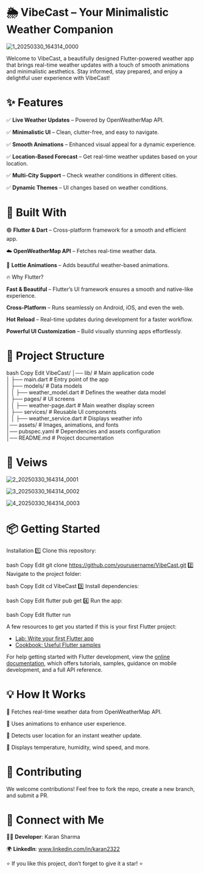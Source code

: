 # 🌦️ VibeCast – Your Minimalistic Weather Companion

![1_20250330_164314_0000](https://github.com/user-attachments/assets/29b56b4f-d620-4e04-a781-f7fbb54773c2)


Welcome to VibeCast, a beautifully designed Flutter-powered weather app that brings real-time weather updates with a touch of smooth animations and minimalistic aesthetics. Stay informed, stay prepared, and enjoy a delightful user experience with VibeCast!


# ✨ Features

✅ **Live Weather Updates** – Powered by OpenWeatherMap API. 

✅ **Minimalistic UI** – Clean, clutter-free, and easy to navigate.

✅ **Smooth Animations** – Enhanced visual appeal for a dynamic experience.

✅ **Location-Based Forecast** – Get real-time weather updates based on your location.

✅ **Multi-City Support** – Check weather conditions in different cities.

✅ **Dynamic Themes** – UI changes based on weather conditions.


# 🚀 Built With

🟢 **Flutter & Dart** – Cross-platform framework for a smooth and efficient app.

☁️ **OpenWeatherMap API** – Fetches real-time weather data.

🎨 **Lottie Animations**  – Adds beautiful weather-based animations.

🔥 Why Flutter?

**Fast & Beautiful** – Flutter’s UI framework ensures a smooth and native-like experience.

**Cross-Platform** – Runs seamlessly on Android, iOS, and even the web.

**Hot Reload** – Real-time updates during development for a faster workflow.

**Powerful UI Customization** – Build visually stunning apps effortlessly.

# 📂 Project Structure

bash
Copy
Edit
VibeCast/
│── lib/                          # Main application code  
│   ├── main.dart                 # Entry point of the app   
│   ├── models/                   # Data models  
│   │   ├── weather_model.dart    # Defines the weather data model  
│   ├── pages/                    # UI screens  
│   │   ├── weather-page.dart     # Main weather display screen   
│   ├── services/                 # Reusable UI components  
│   │   ├── weather_service.dart  # Displays weather info   
│── assets/                       # Images, animations, and fonts  
│── pubspec.yaml                  # Dependencies and assets configuration  
│── README.md                     # Project documentation  


# 📸 Veiws


![2_20250330_164314_0001](https://github.com/user-attachments/assets/0ec1666c-7fec-47b2-8d38-bafca0db0b9e)


![3_20250330_164314_0002](https://github.com/user-attachments/assets/2f2881bc-da47-4783-a5b6-1d4d4ebfb596)


![4_20250330_164314_0003](https://github.com/user-attachments/assets/5996b944-0032-47bc-93c7-36e28bdddcee)



# 📦 Getting Started
Installation
1️⃣ Clone this repository:

bash
Copy
Edit
git clone https://github.com/yourusername/VibeCast.git
2️⃣ Navigate to the project folder:

bash
Copy
Edit
cd VibeCast
3️⃣ Install dependencies:

bash
Copy
Edit
flutter pub get
4️⃣ Run the app:

bash
Copy
Edit
flutter run

A few resources to get you started if this is your first Flutter project:

- [Lab: Write your first Flutter app](https://docs.flutter.dev/get-started/codelab)
- [Cookbook: Useful Flutter samples](https://docs.flutter.dev/cookbook)

For help getting started with Flutter development, view the
[online documentation](https://docs.flutter.dev/), which offers tutorials,
samples, guidance on mobile development, and a full API reference.


# 💡 How It Works

🔹 Fetches real-time weather data from OpenWeatherMap API.

🔹 Uses animations to enhance user experience.

🔹 Detects user location for an instant weather update.

🔹 Displays temperature, humidity, wind speed, and more.

# 🤝 Contributing
We welcome contributions! Feel free to fork the repo, create a new branch, and submit a PR.

# 📩 Connect with Me

👨‍💻 **Developer**: Karan Sharma

🌍 **LinkedIn**: www.linkedin.com/in/karan2322



⭐ If you like this project, don’t forget to give it a star! ⭐


